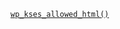 <p><code><a href="https://developer.wordpress.org/reference/functions/wp_kses_allowed_html/">wp_kses_allowed_html()</a></code></p>

<blockquote>



</blockquote>
